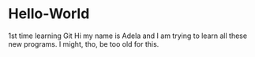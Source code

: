 # Hello-World
1st time learning Git
Hi my name is Adela and I am trying to learn all these new programs. I might, tho, be too old for this.
